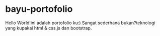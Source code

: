 # bayu-portofolio
Hello World!ini adalah portofolio ku:)
Sangat sederhana bukan?teknologi yang kupakai html & css,js dan bootstrap.